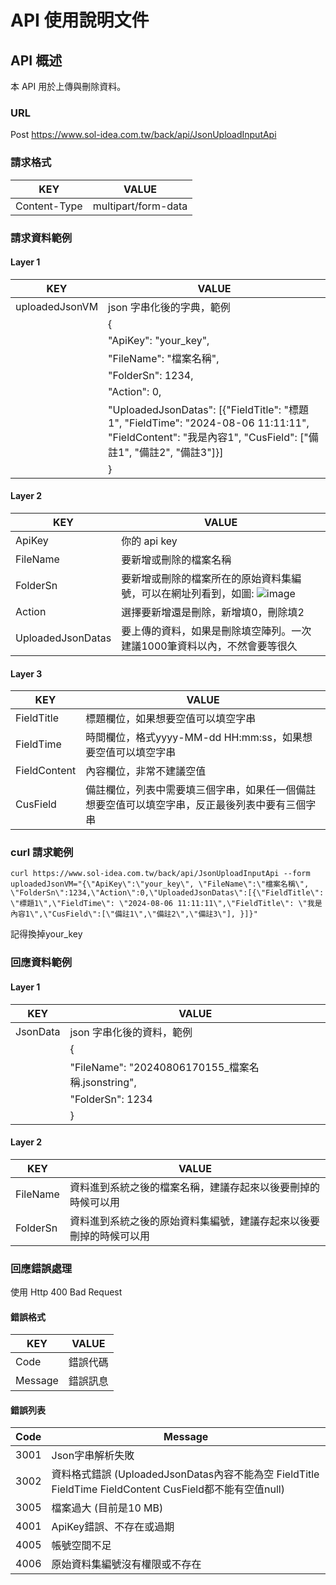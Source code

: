 # API 使用說明文件

## API 概述
本 API 用於上傳與刪除資料。

### URL
Post https://www.sol-idea.com.tw/back/api/JsonUploadInputApi

### 請求格式
| KEY            | VALUE                |
| -------------- | -------------------- |
| Content-Type   | multipart/form-data  |

### 請求資料範例
#### Layer 1
| KEY            | VALUE                |
| -------------- | -------------------- |
| uploadedJsonVM | json 字串化後的字典，範例 |
|                | {                   |
|                | "ApiKey": "your_key",|
|                | "FileName": "檔案名稱",|
|                | "FolderSn": 1234,|
|                | "Action": 0,|
|                | "UploadedJsonDatas": [{"FieldTitle": "標題1", "FieldTime": "2024-08-06 11:11:11", "FieldContent": "我是內容1", "CusField": ["備註1", "備註2", "備註3"]}]|
|                | }                   |

#### Layer 2
| KEY                   | VALUE                       |
| --------------------- | --------------------------- |
| ApiKey                | 你的 api key                |
| FileName              | 要新增或刪除的檔案名稱            |
| FolderSn              | 要新增或刪除的檔案所在的原始資料集編號，可以在網址列看到，如圖: ![image](https://github.com/user-attachments/assets/8a5d0c75-d913-44f4-a326-7ecf30c81659)|
| Action                | 選擇要新增還是刪除，新增填0，刪除填2     |
| UploadedJsonDatas     | 要上傳的資料，如果是刪除填空陣列。一次建議1000筆資料以內，不然會要等很久     |

#### Layer 3
| KEY                   | VALUE                       |
| --------------------- | --------------------------- |
| FieldTitle            | 標題欄位，如果想要空值可以填空字串             |
| FieldTime             | 時間欄位，格式yyyy-MM-dd HH:mm:ss，如果想要空值可以填空字串            |
| FieldContent          | 內容欄位，非常不建議空值|
| CusField              | 備註欄位，列表中需要填三個字串，如果任一個備註想要空值可以填空字串，反正最後列表中要有三個字串     |

### curl 請求範例
```
curl https://www.sol-idea.com.tw/back/api/JsonUploadInputApi --form uploadedJsonVM="{\"ApiKey\":\"your_key\", \"FileName\":\"檔案名稱\", \"FolderSn\":1234,\"Action\":0,\"UploadedJsonDatas\":[{\"FieldTitle\": \"標題1\",\"FieldTime\": \"2024-08-06 11:11:11\",\"FieldTitle\": \"我是內容1\",\"CusField\":[\"備註1\",\"備註2\",\"備註3\"], }]}"
```
記得換掉your_key
### 回應資料範例
#### Layer 1
| KEY        | VALUE                      |
| ---------- | -------------------------- |
| JsonData   | json 字串化後的資料，範例     |
|            | {                         |
|            | "FileName": "20240806170155_檔案名稱.jsonstring",      |
|            | "FolderSn": 1234|
|            | }                         |

#### Layer 2
| KEY                  | VALUE                     |
| -------------------- | ------------------------- |
| FileName             | 資料進到系統之後的檔案名稱，建議存起來以後要刪掉的時候可以用           |
| FolderSn             | 資料進到系統之後的原始資料集編號，建議存起來以後要刪掉的時候可以用      |

### 回應錯誤處理
使用 Http 400 Bad Request

#### 錯誤格式
| KEY                  | VALUE                     |
| -------------------- | ------------------------- |
| Code                 | 錯誤代碼                  |
| Message              | 錯誤訊息                  |

#### 錯誤列表
| Code                 | Message                   |
| -------------------- | ------------------------- |
| 3001                 | Json字串解析失敗                |
| 3002                 | 資料格式錯誤 (UploadedJsonDatas內容不能為空 FieldTitle FieldTime FieldContent CusField都不能有空值null)                |
| 3005                 | 檔案過大 (目前是10 MB)                 |
| 4001                 | ApiKey錯誤、不存在或過期               |
| 4005                 | 帳號空間不足                 |
| 4006                 | 原始資料集編號沒有權限或不存在                  |
